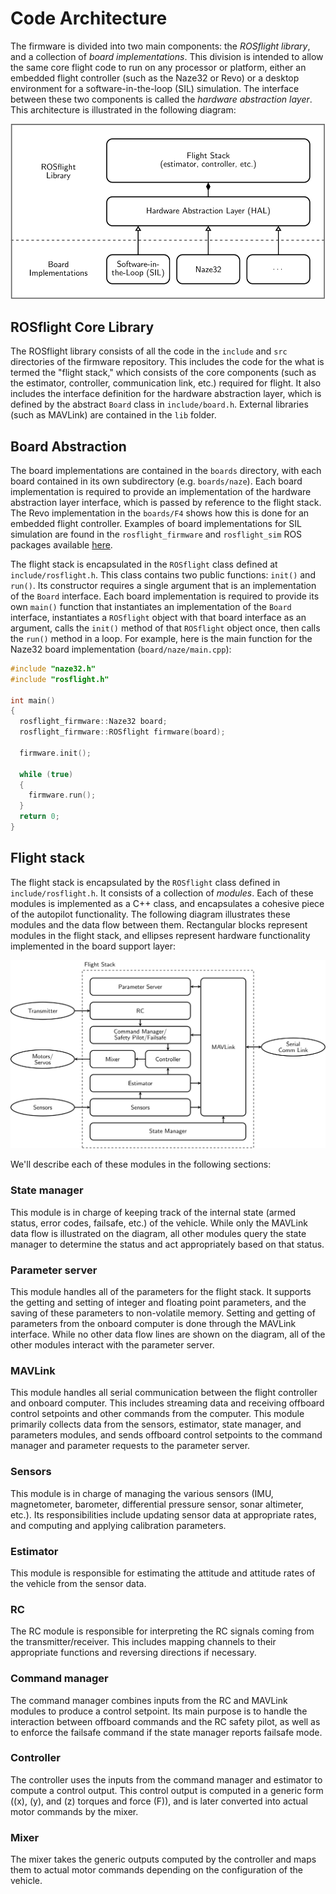 # Code Architecture

The firmware is divided into two main components: the _ROSflight library_, and a collection of _board implementations_.
This division is intended to allow the same core flight code to run on any processor or platform, either an embedded flight controller (such as the Naze32 or Revo) or a desktop environment for a software-in-the-loop (SIL) simulation. The interface between these two components is called the _hardware abstraction layer_.
This architecture is illustrated in the following diagram:

![hardware abstraction layer](images/HAL.svg)

## ROSflight Core Library

The ROSflight library consists of all the code in the `include` and `src` directories of the firmware repository.
This includes the code for the what is termed the "flight stack," which consists of the core components (such as the estimator, controller, communication link, etc.) required for flight.
It also includes the interface definition for the hardware abstraction layer, which is defined by the abstract `Board` class in `include/board.h`.
External libraries (such as MAVLink) are contained in the `lib` folder.

## Board Abstraction

The board implementations are contained in the `boards` directory, with each board contained in its own subdirectory (e.g. `boards/naze`).
Each board implementation is required to provide an implementation of the hardware abstraction layer interface, which is passed by reference to the flight stack.
The Revo implementation in the `boards/F4` shows how this is done for an embedded flight controller.
Examples of board implementations for SIL simulation are found in the `rosflight_firmware` and `rosflight_sim` ROS packages available [here](https://github.com/rosflight/rosflight).

The flight stack is encapsulated in the `ROSflight` class defined at `include/rosflight.h`.
This class contains two public functions: `init()` and `run()`.
Its constructor requires a single argument that is an implementation of the `Board` interface.
Each board implementation is required to provide its own `main()` function that instantiates an implementation of the `Board` interface, instantiates a `ROSflight` object with that board interface as an argument, calls the `init()` method of that `ROSflight` object once, then calls the `run()` method in a loop.
For example, here is the main function for the Naze32 board implementation (`board/naze/main.cpp`):

``` C++
#include "naze32.h"
#include "rosflight.h"

int main()
{
  rosflight_firmware::Naze32 board;
  rosflight_firmware::ROSflight firmware(board);

  firmware.init();

  while (true)
  {
    firmware.run();
  }
  return 0;
}
```

## Flight stack

The flight stack is encapsulated by the `ROSflight` class defined in `include/rosflight.h`.
It consists of a collection of _modules_.
Each of these modules is implemented as a C++ class, and encapsulates a cohesive piece of the autopilot functionality.
The following diagram illustrates these modules and the data flow between them.
Rectangular blocks represent modules in the flight stack, and ellipses represent hardware functionality implemented in the board support layer:

![flight stack](images/flight_stack.svg)

We'll describe each of these modules in the following sections:

### State manager
This module is in charge of keeping track of the internal state (armed status, error codes, failsafe, etc.) of the vehicle.
While only the MAVLink data flow is illustrated on the diagram, all other modules query the state manager to determine the status and act appropriately based on that status.

### Parameter server
This module handles all of the parameters for the flight stack.
It supports the getting and setting of integer and floating point parameters, and the saving of these parameters to non-volatile memory.
Setting and getting of parameters from the onboard computer is done through the MAVLink interface.
While no other data flow lines are shown on the diagram, all of the other modules interact with the parameter server.

### MAVLink
This module handles all serial communication between the flight controller and onboard computer.
This includes streaming data and receiving offboard control setpoints and other commands from the computer.
This module primarily collects data from the sensors, estimator, state manager, and parameters modules, and sends offboard control setpoints to the command manager and parameter requests to the parameter server.

### Sensors
This module is in charge of managing the various sensors (IMU, magnetometer, barometer, differential pressure sensor, sonar altimeter, etc.).
Its responsibilities include updating sensor data at appropriate rates, and computing and applying calibration parameters.

### Estimator
This module is responsible for estimating the attitude and attitude rates of the vehicle from the sensor data.

### RC
The RC module is responsible for interpreting the RC signals coming from the transmitter/receiver.
This includes mapping channels to their appropriate functions and reversing directions if necessary.

### Command manager
The command manager combines inputs from the RC and MAVLink modules to produce a control setpoint.
Its main purpose is to handle the interaction between offboard commands and the RC safety pilot, as well as to enforce the failsafe command if the state manager reports failsafe mode.

### Controller
The controller uses the inputs from the command manager and estimator to compute a control output.
This control output is computed in a generic form (\(x\), \(y\), and \(z\) torques and force \(F\)), and is later converted into actual motor commands by the mixer.

### Mixer
The mixer takes the generic outputs computed by the controller and maps them to actual motor commands depending on the configuration of the vehicle.
